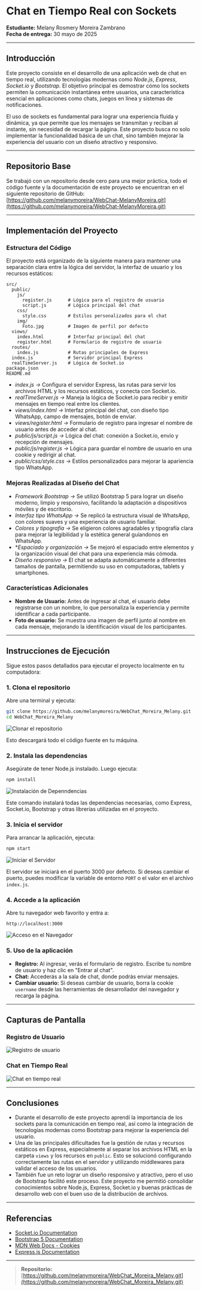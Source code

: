 # Chat en Tiempo Real con Sockets

**Estudiante:** Melany Rosmery Moreira Zambrano  
**Fecha de entrega:** 30 mayo de 2025

---

## Introducción

Este proyecto consiste en el desarrollo de una aplicación web de chat en tiempo real, utilizando tecnologías modernas como *Node.js*, *Express*, *Socket.io* y *Bootstrap*. El objetivo principal es demostrar cómo los sockets permiten la comunicación instantánea entre usuarios, una característica esencial en aplicaciones como chats, juegos en línea y sistemas de notificaciones.

El uso de sockets es fundamental para lograr una experiencia fluida y dinámica, ya que permite que los mensajes se transmitan y reciban al instante, sin necesidad de recargar la página. Este proyecto busca no solo implementar la funcionalidad básica de un chat, sino también mejorar la experiencia del usuario con un diseño atractivo y responsivo.

---

## Repositorio Base

Se trabajó con un repositorio desde cero para una mejor práctica, todo el código fuente y la documentación de este proyecto se encuentran en el siguiente repositorio de GitHub:  
[https://github.com/melanymoreira/WebChat-MelanyMoreira.git](https://github.com/melanymoreira/WebChat-MelanyMoreira.git)

---

## Implementación del Proyecto

### Estructura del Código

El proyecto está organizado de la siguiente manera para mantener una separación clara entre la lógica del servidor, la interfaz de usuario y los recursos estáticos:

```
src/
  public/
    js/
      register.js      # Lógica para el registro de usuario
      script.js        # Lógica principal del chat 
    css/
      style.css        # Estilos personalizados para el chat
    img/
      Foto.jpg         # Imagen de perfil por defecto
  views/
    index.html         # Interfaz principal del chat
    register.html      # Formulario de registro de usuario
  routes/
    index.js           # Rutas principales de Express
  index.js             # Servidor principal Express
  realTimeServer.js    # Lógica de Socket.io
package.json
README.md
```

- *index.js ->* Configura el servidor Express, las rutas para servir los archivos HTML y los recursos estáticos, y conecta con Socket.io.
- *realTimeServer.js ->* Maneja la lógica de Socket.io para recibir y emitir mensajes en tiempo real entre los clientes.
- *views/index.html ->* Interfaz principal del chat, con diseño tipo WhatsApp, campo de mensajes, botón de enviar.
- *views/register.html ->* Formulario de registro para ingresar el nombre de usuario antes de acceder al chat.
- *public/js/script.js ->* Lógica del chat: conexión a Socket.io, envío y recepción de mensajes.
- *public/js/register.js ->* Lógica para guardar el nombre de usuario en una cookie y redirigir al chat.
- *public/css/style.css ->* Estilos personalizados para mejorar la apariencia tipo WhatsApp.

### Mejoras Realizadas al Diseño del Chat

- *Framework Bootstrap ->* Se utilizó Bootstrap 5 para lograr un diseño moderno, limpio y responsivo, facilitando la adaptación a dispositivos móviles y de escritorio.
- *Interfaz tipo WhatsApp ->* Se replicó la estructura visual de WhatsApp, con colores suaves y una experiencia de usuario familiar.
- *Colores y tipografía ->* Se eligieron colores agradables y tipografía clara para mejorar la legibilidad y la estética general guíandonos en WhatsApp.
- **Espaciado y organización ->* Se mejoró el espaciado entre elementos y la organización visual del chat para una experiencia más cómoda.
- *Diseño responsivo ->* El chat se adapta automáticamente a diferentes tamaños de pantalla, permitiendo su uso en computadoras, tablets y smartphones.

### Características Adicionales

- **Nombre de Usuario:** Antes de ingresar al chat, el usuario debe registrarse con un nombre, lo que personaliza la experiencia y permite identificar a cada participante.
- **Foto de usuario:** Se muestra una imagen de perfil junto al nombre en cada mensaje, mejorando la identificación visual de los participantes.

---

## Instrucciones de Ejecución

Sigue estos pasos detallados para ejecutar el proyecto localmente en tu computadora:

### 1. Clona el repositorio

Abre una terminal y ejecuta:

```bash
git clone https://github.com/melanymoreira/WebChat_Moreira_Melany.git
cd WebChat_Moreira_Melany
```
![Clonar el repositorio](src/public/img/Clonar-Repositorio.png)

Esto descargará todo el código fuente en tu máquina.

### 2. Instala las dependencias

Asegúrate de tener Node.js instalado. Luego ejecuta:

```bash
npm install
```
![Instalación de Depenndencias](src/public/img/Instalar-Dependencias.png)

Este comando instalará todas las dependencias necesarias, como Express, Socket.io, Bootstrap y otras librerías utilizadas en el proyecto.

### 3. Inicia el servidor

Para arrancar la aplicación, ejecuta:

```bash
npm start
```
![Iniciar el Servidor](src/public/img/Iniciar-Servidor.png)

El servidor se iniciará en el puerto 3000 por defecto. Si deseas cambiar el puerto, puedes modificar la variable de entorno `PORT` o el valor en el archivo `index.js`.

### 4. Accede a la aplicación

Abre tu navegador web favorito y entra a:

```
http://localhost:3000
```
![Acceso en el Navegador](src/public/img/Acceso-Navegador.png)

### 5. Uso de la aplicación

- **Registro:** Al ingresar, verás el formulario de registro. Escribe tu nombre de usuario y haz clic en "Entrar al chat".
- **Chat:** Accederás a la sala de chat, donde podrás enviar mensajes.
- **Cambiar usuario:** Si deseas cambiar de usuario, borra la cookie `username` desde las herramientas de desarrollador del navegador y recarga la página.

---

## Capturas de Pantalla

### Registro de Usuario
![Registro de usuario](src/public/img/Registro-Usuario.png)

### Chat en Tiempo Real
![Chat en tiempo real](src/public/img/Chat-TiempoReal.png)

---

## Conclusiones

- Durante el desarrollo de este proyecto aprendí la importancia de los sockets para la comunicación en tiempo real, así como la integración de tecnologías modernas como Bootstrap para mejorar la experiencia del usuario.  
- Una de las principales dificultades fue la gestión de rutas y recursos estáticos en Express, especialmente al separar los archivos HTML en la carpeta `views` y los recursos en `public`. Esto se solucionó configurando correctamente las rutas en el servidor y utilizando middlewares para validar el acceso de los usuarios.  
- También fue un reto lograr un diseño responsivo y atractivo, pero el uso de Bootstrap facilitó este proceso. Este proyecto me permitió consolidar conocimientos sobre Node.js, Express, Socket.io y buenas prácticas de desarrollo web con el buen uso de la distribución de archivos.

---

## Referencias

- [Socket.io Documentation](https://socket.io/docs/)
- [Bootstrap 5 Documentation](https://getbootstrap.com/docs/5.3/getting-started/introduction/)
- [MDN Web Docs - Cookies](https://developer.mozilla.org/en-US/docs/Web/API/Document/cookie)
- [Express.js Documentation](https://expressjs.com/)

---

> **Repositorio:** [https://github.com/melanymoreira/WebChat_Moreira_Melany.git](https://github.com/melanymoreira/WebChat_Moreira_Melany.git)
